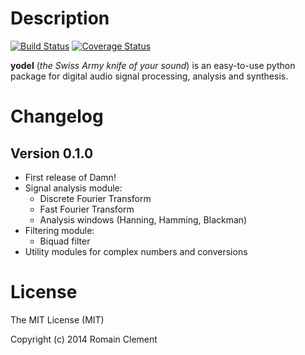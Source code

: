 Description
===========

[![Build Status](https://travis-ci.org/rclement/yodel.svg?branch=develop)](https://travis-ci.org/rclement/yodel)
[![Coverage Status](https://coveralls.io/repos/rclement/yodel/badge.png?branch=develop)](https://coveralls.io/r/rclement/yodel?branch=develop)

**yodel** (_the Swiss Army knife of your sound_) is an easy-to-use python package
for digital audio signal processing, analysis and synthesis.

Changelog
=========

Version 0.1.0
-------------

* First release of Damn!
* Signal analysis module:
    * Discrete Fourier Transform
    * Fast Fourier Transform
    * Analysis windows (Hanning, Hamming, Blackman)
* Filtering module:
    * Biquad filter
* Utility modules for complex numbers and conversions

License
=======

The MIT License (MIT)

Copyright (c) 2014 Romain Clement
